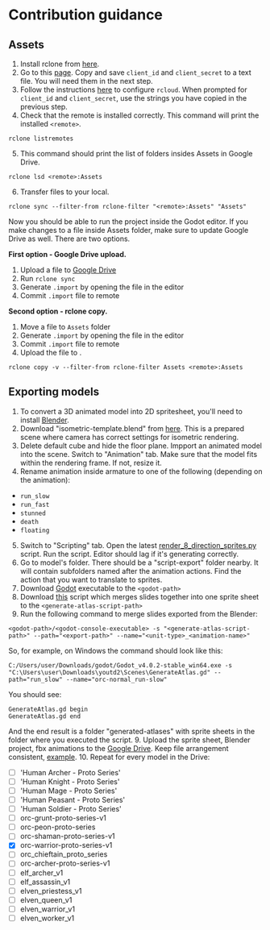 # Contribution guidance

## Assets

1. Install rclone from [here](https://rclone.org/downloads/).
2. Go to this [page](https://console.cloud.google.com/apis/credentials/oauthclient/909699965518-qt5c21qf6r7mr3rg26vkh6nml4s397e7.apps.googleusercontent.com?project=youtd2-385722). Copy and save `client_id` and `client_secret` to a text file. You will need them in the next step.
3. Follow the instructions [here](https://rclone.org/drive/) to configure `rcloud`. When prompted for `client_id` and `client_secret`, use the strings you have copied in the previous step.
4. Check that the remote is installed correctly. This command will print the installed `<remote>`.
```
rclone listremotes
```
5. This command should print the list of folders insides Assets in Google Drive.
```
rclone lsd <remote>:Assets
```
6. Transfer files to your local.
```
rclone sync --filter-from rclone-filter "<remote>:Assets" "Assets"
```

Now you should be able to run the project inside the Godot editor. If you make changes to a file inside Assets folder, make sure to update Google Drive as well. There are two options.

**First option - Google Drive upload.**

1. Upload a file to [Google Drive](https://drive.google.com/drive/u/1/folders/1V9GN1uoX9-mu2J5IoWPaNJU2aC_ejGIA)
2. Run `rclone sync`
3. Generate `.import` by opening the file in the editor
4. Commit `.import` file to remote

**Second option - rclone copy.**
1. Move a file to `Assets` folder
2. Generate `.import` by opening the file in the editor
3. Commit `.import` file to remote
4. Upload the file to <remote>.
```
rclone copy -v --filter-from rclone-filter Assets <remote>:Assets
```

## Exporting models

1. To convert a 3D animated model into 2D spritesheet, you'll need to install [Blender](https://www.blender.org/download/).
2. Download "isometric-template.blend" from [here](https://drive.google.com/drive/folders/1AU0lNWg0xuZFsjmeP-DU5UQZHaXhlC2d). This is a prepared scene where camera has correct settings for isometric rendering.
3. Delete default cube and hide the floor plane. Impport an animated model into the scene. Switch to "Animation" tab. Make sure that the model fits within the rendering frame. If not, resize it.
4. Rename animation inside armature to one of the following (depending on the animation):
  - `run_slow`
  - `run_fast`
  - `stunned`
  - `death`
  - `floating`
5. Switch to "Scripting" tab. Open the latest [render_8_direction_sprites.py](https://github.com/Praytic/youtd2/blob/main/Scenes/render_8_direction_sprites.py) script. Run the script. Editor should lag if it's generating correctly.
6. Go to model's folder. There should be a "script-export" folder nearby. It will contain subfolders named after the animation actions. Find the action that you want to translate to sprites.
7. Download [Godot](https://godotengine.org/download) executable to the `<godot-path>`
8. Download [this](https://github.com/Praytic/youtd2/blob/main/Scenes/GenerateAtlas.gd) script which merges slides together into one sprite sheet to the `<generate-atlas-script-path>`
8. Run the following command to merge slides exported from the Blender:
  ```
  <godot-path>/<godot-console-executable> -s "<generate-atlas-script-path>" --path="<export-path>" --name="<unit-type>_<animation-name>"
  ```
  So, for example, on Windows the command should look like this:
  ```
  C:/Users/user/Downloads/godot/Godot_v4.0.2-stable_win64.exe -s "C:\Users\user\Downloads\youtd2\Scenes\GenerateAtlas.gd" --path="run_slow" --name="orc-normal_run-slow"
  ```
  You should see:
  ```
  GenerateAtlas.gd begin
  GenerateAtlas.gd end
  ```
  And the end result is a folder "generated-atlases" with sprite sheets in the folder where you executed the script.
9. Upload the sprite sheet, Blender project, fbx animations to the [Google Drive](https://drive.google.com/drive/folders/1AU0lNWg0xuZFsjmeP-DU5UQZHaXhlC2d). Keep file arrangement consistent, [example](https://drive.google.com/drive/folders/1zdILF_XKJu2Arkjpcb5bo8DTLln5YXf6).
10. Repeat for every model in the Drive:
- [ ] 'Human Archer - Proto Series'
- [ ] 'Human Knight - Proto Series'  
- [ ] 'Human Mage - Proto Series'
- [ ] 'Human Peasant - Proto Series'
- [ ] 'Human Soldier - Proto Series'
- [ ] orc-grunt-proto-series-v1
- [ ] orc-peon-proto-series
- [ ] orc-shaman-proto-series-v1
- [x] orc-warrior-proto-series-v1
- [ ] orc_chieftain_proto_series
- [ ] orc-archer-proto-series-v1
- [ ] elf_archer_v1
- [ ] elf_assassin_v1
- [ ] elven_priestess_v1
- [ ] elven_queen_v1
- [ ] elven_warrior_v1
- [ ] elven_worker_v1
